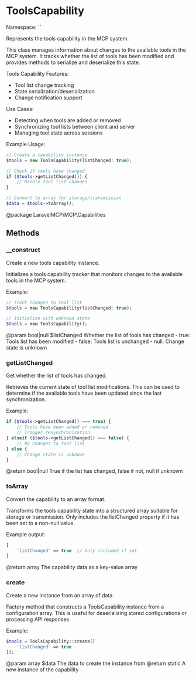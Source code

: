 # ToolsCapability

Namespace: ``

Represents the tools capability in the MCP system.

This class manages information about changes to the available tools
in the MCP system. It tracks whether the list of tools has been
modified and provides methods to serialize and deserialize this state.

Tools Capability Features:
- Tool list change tracking
- State serialization/deserialization
- Change notification support

Use Cases:
- Detecting when tools are added or removed
- Synchronizing tool lists between client and server
- Managing tool state across sessions

Example Usage:
```php
// Create a capability instance
$tools = new ToolsCapability(listChanged: true);

// Check if tools have changed
if ($tools->getListChanged()) {
    // Handle tool list changes
}

// Convert to array for storage/transmission
$data = $tools->toArray();
```

@package LaravelMCP\MCP\Capabilities

## Methods

### __construct

Create a new tools capability instance.

Initializes a tools capability tracker that monitors changes
to the available tools in the MCP system.

Example:
```php
// Track changes to tool list
$tools = new ToolsCapability(listChanged: true);

// Initialize with unknown state
$tools = new ToolsCapability();
```

@param bool|null $listChanged Whether the list of tools has changed
                             - true: Tools list has been modified
                             - false: Tools list is unchanged
                             - null: Change state is unknown

### getListChanged

Get whether the list of tools has changed.

Retrieves the current state of tool list modifications.
This can be used to determine if the available tools
have been updated since the last synchronization.

Example:
```php
if ($tools->getListChanged() === true) {
    // Tools have been added or removed
    // Trigger resynchronization
} elseif ($tools->getListChanged() === false) {
    // No changes to tool list
} else {
    // Change state is unknown
}
```

@return bool|null True if the list has changed, false if not, null if unknown

### toArray

Convert the capability to an array format.

Transforms the tools capability state into a structured array
suitable for storage or transmission. Only includes the listChanged
property if it has been set to a non-null value.

Example output:
```php
[
    'listChanged' => true  // Only included if set
]
```

@return array The capability data as a key-value array

### create

Create a new instance from an array of data.

Factory method that constructs a ToolsCapability instance
from a configuration array. This is useful for deserializing
stored configurations or processing API responses.

Example:
```php
$tools = ToolsCapability::create([
    'listChanged' => true
]);
```

@param array $data The data to create the instance from
@return static A new instance of the capability

